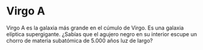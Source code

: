 # Virgo A

Virgo A es la galaxia más grande en el cúmulo de Virgo. Es una galaxia elíptica
supergigante. ¿Sabías que el agujero negro en su interior escupe un chorro de
materia subatómica de 5.000 años luz de largo?
